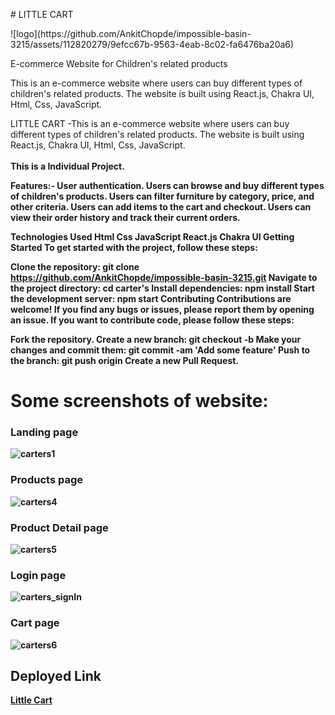 
<div > <p># LITTLE CART</p>
![logo](https://github.com/AnkitChopde/impossible-basin-3215/assets/112820279/9efcc67b-9563-4eab-8c02-fa6476ba20a6)

</div>


E-commerce Website for Children's related products

This is an e-commerce website where users can buy different types of children's related products. The website is built using React.js, Chakra UI, Html, Css, JavaScript.


<p id="description">LITTLE CART -This is an e-commerce website where users can buy different types of children's related products. The website is built using React.js, Chakra UI, Html, Css, JavaScript.
<br><br><b>This is a Individual Project.

Features:-
User authentication.
Users can browse and buy different types of children's products.
Users can filter furniture by category, price, and other criteria.
Users can add items to the cart and checkout.
Users can view their order history and track their current orders.

Technologies Used
Html
Css
JavaScript 
React.js
Chakra UI
Getting Started
To get started with the project, follow these steps:

Clone the repository: git clone https://github.com/AnkitChopde/impossible-basin-3215.git
Navigate to the project directory: cd carter's
Install dependencies: npm install
Start the development server: npm start
Contributing
Contributions are welcome! If you find any bugs or issues, please report them by opening an issue. If you want to contribute code, please follow these steps:

Fork the repository.
Create a new branch: git checkout -b <branch-name>
Make your changes and commit them: git commit -am 'Add some feature'
Push to the branch: git push origin <branch-name>
Create a new Pull Request.

# Some screenshots of website:

<h3>Landing page</h3>

![carters1](https://github.com/RitikSingh11661/noble-weather-6049/assets/112820279/09b229fc-bb92-4608-8b06-a9285ace1d16)

<h3>Products page</h3>
  
![carters4](https://github.com/RitikSingh11661/noble-weather-6049/assets/112820279/229bbf5d-1a27-47aa-80e0-c3f65afe3ce8)
  
<h3>Product Detail page</h3>

![carters5](https://github.com/RitikSingh11661/noble-weather-6049/assets/112820279/1104f8bd-5cf0-4825-9722-32fbcd6c1cae)

<h3>Login page</h3>

![carters_signIn](https://github.com/RitikSingh11661/noble-weather-6049/assets/112820279/8f91e56f-8d72-46bb-b0cf-3b2208d75a95)

<h3>Cart page</h3>

![carters6](https://github.com/RitikSingh11661/noble-weather-6049/assets/112820279/0bd36e55-5cb5-401b-be66-95df716d8ef2)

<h2>Deployed Link</h2>

[Little Cart](https://impossible-basin-3215.vercel.app/)
